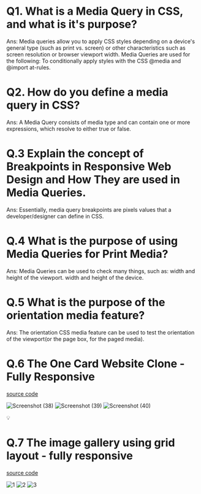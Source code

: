 # Q1. What is a Media Query in CSS, and what is it's purpose?

Ans: Media queries allow you to apply CSS styles depending on a device's general type (such as print vs. screen) or other characteristics such as screen resolution or browser viewport width. Media Queries are used for the following: To conditionally apply styles with the CSS @media and @import at-rules.

# Q2. How do you define a media query in CSS?

Ans: A Media Query consists of media type and can contain one or more expressions, which resolve to either true or false.

# Q.3 Explain the concept of Breakpoints in Responsive Web Design and How They are used in Media Queries.

Ans: Essentially, media query breakpoints are pixels values that a developer/designer can define in CSS.

# Q.4 What is the purpose of using Media Queries for Print Media?

Ans: Media Queries can be used to check many things, such as: width and height of the viewport. width and height of the device.

# Q.5 What is the purpose of the orientation media feature?

Ans: The orientation CSS media feature can be used to test the orientation of the viewport(or the page box, for the paged media).

# Q.6 The One Card Website Clone - Fully Responsive

[source code](https://github.com/shon-developer/PPT-AssignmentSubmission/tree/shon/Assignment%20Questions03/06OneCardWebsiteClone)

![Screenshot (38)](https://github.com/shon-developer/React-Meal-App/assets/119747143/a04dbe74-3011-46a8-a736-d01e5fc8b9c6)
![Screenshot (39)](https://github.com/shon-developer/React-Meal-App/assets/119747143/69aa0ac8-e0bc-4f4b-87d2-fe3a13250d4e)
![Screenshot (40)](https://github.com/shon-developer/React-Meal-App/assets/119747143/a0505d68-59ad-437d-b211-150e90a6fa80)

💡

# Q.7 The image gallery using grid layout - fully responsive

[source code]()

![1](https://github.com/shon-developer/React-Meal-App/assets/119747143/73573c41-0a96-4f0f-b473-8b8ef4b80c23)
![2](https://github.com/shon-developer/React-Meal-App/assets/119747143/4ee4741e-9177-4c0f-add8-d6d7634f2077)
![3](https://github.com/shon-developer/React-Meal-App/assets/119747143/baeff3d3-5911-402b-8825-8f260b2254ca)
